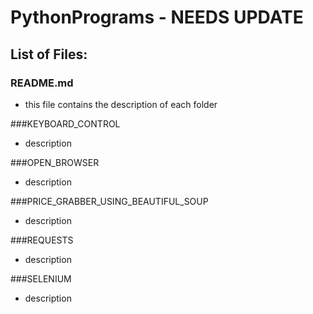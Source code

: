 # PythonPrograms - NEEDS UPDATE

## List of Files:

### README.md 
- this file contains the description of each folder

###KEYBOARD_CONTROL
- description

###OPEN_BROWSER
- description

###PRICE_GRABBER_USING_BEAUTIFUL_SOUP
- description

###REQUESTS
- description


###SELENIUM
- description